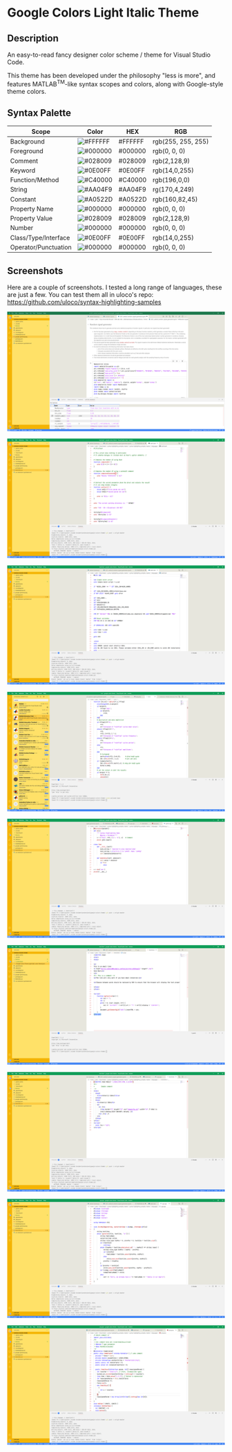 # Google Colors Light Italic Theme

## Description

An easy-to-read fancy designer color scheme / theme for Visual Studio Code.

This theme has been developed under the philosophy "less is more", and features MATLAB<sup>TM</sup>-like syntax scopes and colors, along with Google-style theme colors.


## Syntax Palette

| Scope                | Color                                              | HEX     | RGB                |
| -------------------- | -------------------------------------------------- | ------- | ------------------ |
| Background           | ![#FFFFFF](https://placehold.it/35/FFFFFF/?text=+) | #FFFFFF | rgb(255, 255, 255) |
| Foreground           | ![#000000](https://placehold.it/35/000000/?text=+) | #000000 | rgb(0, 0, 0)       |
| Comment              | ![#028009](https://placehold.it/35/028009/?text=+) | #028009 | rgb(2,128,9)       |
| Keyword              | ![#0E00FF](https://placehold.it/35/0E00FF/?text=+) | #0E00FF | rgb(14,0,255)      |
| Function/Method      | ![#C40000](https://placehold.it/35/C40000/?text=+) | #C40000 | rgb(196,0,0)       |
| String               | ![#AA04F9](https://placehold.it/35/AA04F9/?text=+) | #AA04F9 | rg(170,4,249)      |
| Constant             | ![#A0522D](https://placehold.it/35/A0522D/?text=+) | #A0522D | rgb(160,82,45)     |
| Property Name        | ![#000000](https://placehold.it/35/000000/?text=+) | #000000 | rgb(0, 0, 0)       |
| Property Value       | ![#028009](https://placehold.it/35/028009/?text=+) | #028009 | rgb(2,128,9)       |
| Number               | ![#000000](https://placehold.it/35/000000/?text=+) | #000000 | rgb(0, 0, 0)       |
| Class/Type/Interface | ![#0E00FF](https://placehold.it/35/0E00FF/?text=+) | #0E00FF | rgb(14,0,255)      |
| Operator/Punctuation | ![#000000](https://placehold.it/35/000000/?text=+) | #000000 | rgb(0, 0, 0)       |

## Screenshots

Here are a couple of screenshots. I tested a long range of languages, these are just a few.
You can test them all in uloco's repo:
https://github.com/uloco/syntax-highlighting-samples

![ipynb](./themes/screenshots/ipynb.png?raw=true "ipynb")

![bash](./themes/screenshots/bash.png?raw=true "bash")

![batch](./themes/screenshots/batch.png?raw=true "bat")

![m](./themes/screenshots/m.png?raw=true "m")

![py](./themes/screenshots/py.png?raw=true "m")

![php](./themes/screenshots/php.png?raw=true "php")

![html](./themes/screenshots/html.png?raw=true "html")

![cpp](./themes/screenshots/cpp.png?raw=true "cpp")

![java](./themes/screenshots/java.png?raw=true "java")

